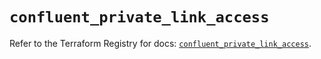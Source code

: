 # `confluent_private_link_access`

Refer to the Terraform Registry for docs: [`confluent_private_link_access`](https://registry.terraform.io/providers/confluentinc/confluent/2.11.0/docs/resources/private_link_access).
